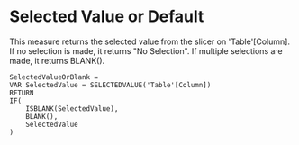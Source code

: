 # Selected Value or Default

This measure returns the selected value from the slicer on 'Table'[Column]. If no selection is made, it returns "No Selection". If multiple selections are made, it returns BLANK().

```
SelectedValueOrBlank =
VAR SelectedValue = SELECTEDVALUE('Table'[Column])
RETURN
IF(
    ISBLANK(SelectedValue),
    BLANK(),
    SelectedValue
)
```
